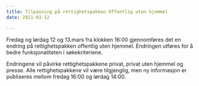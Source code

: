 ```yaml
---
title: Tilpasning på rettighetspakken Offentlig uten hjemmel 
date: 2021-03-12

---
```


Fredag og lørdag 12 og 13.mars fra klokken 16:00 gjennomføres det en endring på rettighetspakken offentlig uten hjemmel. Endringen utføres for å bedre funksjonaliteten i søkekriteriene.

Endringene vil påvirke rettighetspakkene privat, privat uten hjemmel og presse. Alle rettighetspakkene vil være tilgjenglig, men ny informasjon er publiseres mellom fredag 16:00 og lørdag 14:00.

